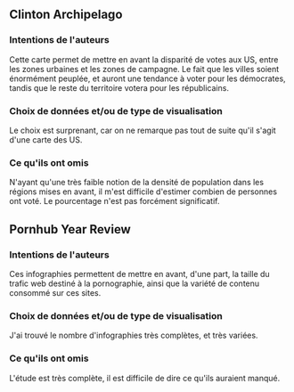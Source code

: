 ## Clinton Archipelago

### Intentions de l'auteurs

Cette carte permet de mettre en avant la disparité de votes aux US, entre les zones urbaines et les zones de campagne. Le fait que les villes soient énormément peuplée, et auront une tendance à voter pour les démocrates, tandis que le reste du territoire votera pour les républicains.

### Choix de données et/ou de type de visualisation

Le choix est surprenant, car on ne remarque pas tout de suite qu'il s'agit d'une carte des US.

### Ce qu'ils ont omis

N'ayant qu'une très faible notion de la densité de population dans les régions mises en avant, il m'est difficile d'estimer combien de personnes ont voté. Le pourcentage n'est pas forcément significatif. 

## Pornhub Year Review

### Intentions de l'auteurs

Ces infographies permettent de mettre en avant, d'une part, la taille du trafic web destiné à la pornographie, ainsi que la variété de contenu consommé sur ces sites.

### Choix de données et/ou de type de visualisation

J'ai trouvé le nombre d'infographies très complètes, et très variées.

### Ce qu'ils ont omis

L'étude est très complète, il est difficile de dire ce qu'ils auraient manqué.
